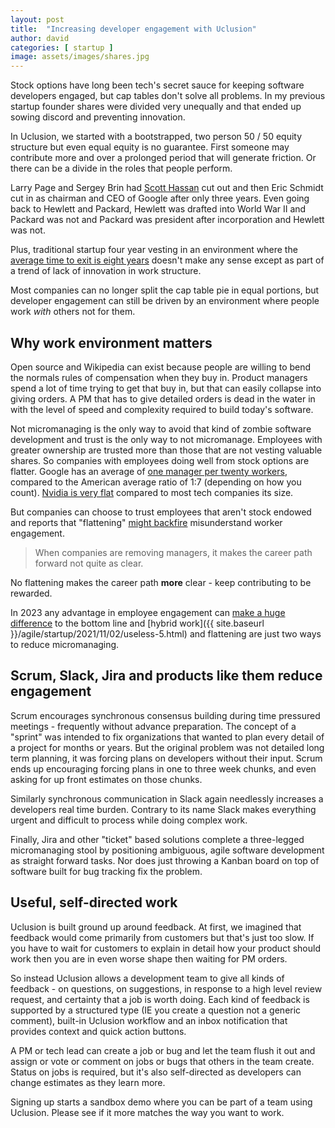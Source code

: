```yaml
---
layout: post
title:  "Increasing developer engagement with Uclusion"
author: david
categories: [ startup ]
image: assets/images/shares.jpg
---
```

Stock options have long been tech's secret sauce for keeping software developers engaged, but cap tables don't solve
all problems. In my previous startup founder shares were divided very unequally and that ended up sowing discord and 
preventing innovation. 

In Uclusion, we started with a bootstrapped, two person 50 / 50 equity structure but even equal 
equity is no guarantee. First someone may contribute more and over a prolonged period that will generate 
friction. Or there can be a divide in the roles that people perform.

Larry Page and Sergey Brin had [Scott Hassan](https://en.wikipedia.org/wiki/Scott_Hassan) cut out and then Eric Schmidt cut in as chairman and CEO of
Google after only three years. Even going back to Hewlett and Packard, Hewlett was drafted into World War II and
Packard was not and Packard was president after incorporation and Hewlett was not.

Plus, traditional startup four year vesting in an environment where the [average time to exit is eight years](https://techcrunch.com/2020/10/12/4-year-founder-vesting-is-dead)
doesn't make any sense except as part of a trend of lack of innovation in work structure.

Most companies can no longer split the cap table pie in equal portions, but developer engagement can still be driven
by an environment where people work *with* others not for them.

## Why work environment matters
Open source and Wikipedia can exist because people are willing to bend the normals rules of compensation when they buy
in. Product managers spend a lot of time trying to get that buy in, but that can easily collapse into giving orders. A
PM that has to give detailed orders is dead in the water in with the level of speed and complexity required to build
today's software.

Not micromanaging is the only way to avoid that kind of zombie software development and trust is the only way to not 
micromanage. Employees with greater ownership are trusted more than those that are not vesting valuable shares. So 
companies with employees doing well from stock options are flatter. Google has an average of [one manager per twenty workers](https://www.leadersleague.com/en/news/google-freedom-with-strings-attached),
compared to the American average ratio of 1:7 (depending on how you count). [Nvidia is very flat](https://twitter.com/danhockenmaier/status/1701608618087571787) compared to most
tech companies its size.

But companies can choose to trust employees that aren't stock endowed and reports that 
"flattening" [might backfire](https://www.businessinsider.com/middle-management-layoffs-silicon-valley-budgeting-2023-4) misunderstand worker engagement.

> When companies are removing managers, it makes the career path forward not quite as clear.

No flattening makes the career path **more** clear - keep contributing to be rewarded.

In 2023 any advantage in employee engagement can [make a huge difference](https://www.cnbc.com/2023/10/02/-employee-happiness-has-hit-a-3-year-low-new-research-shows.html) to 
the bottom line and [hybrid work]({{ site.baseurl }}/agile/startup/2021/11/02/useless-5.html) and flattening are just 
two ways to reduce micromanaging.

## Scrum, Slack, Jira and products like them reduce engagement
Scrum encourages synchronous consensus building during time pressured meetings - frequently without advance preparation. 
The concept of a "sprint" was intended to fix organizations that wanted to plan every detail of a project for 
months or years. But the original problem was not detailed long term planning, it was forcing plans on developers 
without their input. Scrum ends up encouraging forcing plans in one to three week chunks, and even asking for up front 
estimates on those chunks.

Similarly synchronous communication in Slack again needlessly increases a developers real time burden. Contrary to its
name Slack makes everything urgent and difficult to process while doing complex work.

Finally, Jira and other "ticket" based solutions complete a three-legged micromanaging stool by positioning ambiguous, 
agile software development as straight forward tasks. Nor does just throwing a Kanban board on top of software built for 
bug tracking fix the problem.

## Useful, self-directed work
Uclusion is built ground up around feedback. At first, we imagined that feedback would come primarily from customers
but that's just too slow. If you have to wait for customers to explain in detail how your product should work then you 
are in even worse shape then waiting for PM orders.

So instead Uclusion allows a development team to give all kinds of feedback - on questions, on suggestions, in response
to a high level review request, and certainty that a job is worth doing. Each kind of feedback is supported by a
structured type (IE you create a question not a generic comment), built-in Uclusion workflow and an inbox notification 
that provides context and quick action buttons.

A PM or tech lead can create a job or bug and let the team flush it out and assign or vote or comment on jobs or bugs 
that others in the team create. Status on jobs is required, but it's also self-directed as developers can change
estimates as they learn more.

Signing up starts a sandbox demo where you can be part of a team using Uclusion. Please see if it more
matches the way you want to work.